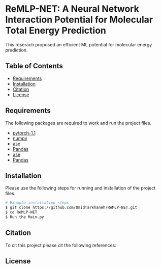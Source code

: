 # ReMLP-NET: A Neural Network Interaction Potential for Molecular Total Energy Prediction

This reserach proposed an efficient ML potential for molecular energy prediction.

## Table of Contents

- [Requirements](#Requirements)
- [Installation](#installation)
- [Citation](#Citation)
- [License](#license)


## Requirements

The following packages are required to work and run the project files.

- [pytorch-1.1](#pytorch-1.1)
- [numpy](#numpy)
- [ase](#ase)
- [Pandas](#Pandas)
- [ase](#ase)
- [Pandas](#Pandas)



## Installation

Please use the following steps for running and installation of the project files.

```bash
# Example installation steps
$ git clone https://github.com/OmidTarkhaneh/ReMLP-NET.git
$ cd ReMLP-NET
$ Run the Main.py
```

## Citation
To cit this project please cit the following references:

## License

